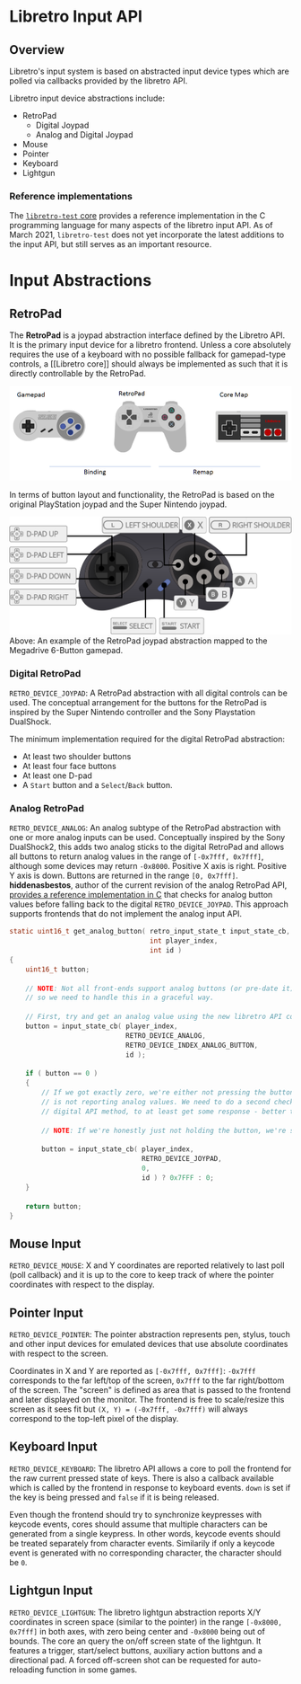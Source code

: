 # Libretro Input API

## Overview

Libretro's input system is based on abstracted input device types which are polled via callbacks provided by the libretro API.

Libretro input device abstractions include:

 * RetroPad
    - Digital Joypad
    - Analog and Digital Joypad
 * Mouse
 * Pointer
 * Keyboard
 * Lightgun

### Reference implementations
The [`libretro-test` core](https://github.com/libretro/libretro-samples/tree/master/tests/test) provides a reference implementation in the C programming language for many aspects of the libretro input API. As of March 2021, `libretro-test` does not yet incorporate the latest additions to the input API, but still serves as an important resource.

# Input Abstractions

## RetroPad
The **RetroPad** is a joypad abstraction interface defined by the Libretro API. It is the primary input device for a libretro frontend. Unless a core absolutely requires the use of a keyboard with no possible fallback for gamepad-type controls, a [[Libretro core]] should always be implemented as such that it is directly controllable by the RetroPad.

![RetroPad Conceptual Diagram](../image/guides/retropad-conceptual-diagram.png)

In terms of button layout and functionality, the RetroPad is based on the original PlayStation joypad and the Super Nintendo joypad.

![Mega Drive 6-Button Gamepad](../image/controller/md6.png)
Above: An example of the RetroPad joypad abstraction mapped to the Megadrive 6-Button gamepad.

### Digital RetroPad
`RETRO_DEVICE_JOYPAD`: A RetroPad abstraction with all digital controls can be used. The conceptual arrangement for the buttons for the RetroPad is inspired by the Super Nintendo controller and the Sony Playstation DualShock.

The minimum implementation required for the digital RetroPad abstraction:

* At least two shoulder buttons
* At least four face buttons
* At least one D-pad
* A `Start` button and a `Select`/`Back` button.

### Analog RetroPad
`RETRO_DEVICE_ANALOG`: An analog subtype of the RetroPad abstraction with one or more analog inputs can be used. Conceptually inspired by the Sony DualShock2, this adds two analog sticks to the digital RetroPad and allows all buttons to return analog values in the range of `[-0x7fff, 0x7fff]`, although some devices may return `-0x8000`. Positive X axis is right. Positive Y axis is down. Buttons are returned in the range `[0, 0x7fff]`.
**hiddenasbestos**, author of the current revision of the analog RetroPad API, [provides a reference implementation in C](https://github.com/libretro/libretro-common/pull/50#issue-153412324) that checks for analog button values before falling back to the digital `RETRO_DEVICE_JOYPAD`. This approach supports frontends that do not implement the analog input API.
```c
static uint16_t get_analog_button( retro_input_state_t input_state_cb,
                                   int player_index,
                                   int id )
{
    uint16_t button;

    // NOTE: Not all front-ends support analog buttons (or pre-date it) 
    // so we need to handle this in a graceful way.

    // First, try and get an analog value using the new libretro API constant
    button = input_state_cb( player_index,
                             RETRO_DEVICE_ANALOG,
                             RETRO_DEVICE_INDEX_ANALOG_BUTTON,
                             id );

    if ( button == 0 )
    {
        // If we got exactly zero, we're either not pressing the button, or the front-end
        // is not reporting analog values. We need to do a second check using the classic
        // digital API method, to at least get some response - better than nothing.

        // NOTE: If we're honestly just not holding the button, we're still going to get zero.

        button = input_state_cb( player_index,
                                 RETRO_DEVICE_JOYPAD,
                                 0,
                                 id ) ? 0x7FFF : 0;
    }

    return button;
}
```

## Mouse Input
`RETRO_DEVICE_MOUSE`: X and Y coordinates are reported relatively to last poll (poll callback) and it is up to the core to keep track of where the pointer coordinates with respect to the display.

## Pointer Input
`RETRO_DEVICE_POINTER`: The pointer abstraction represents pen, stylus, touch and other input devices for emulated devices that use absolute coordinates with respect to the screen.

Coordinates in X and Y are reported as `[-0x7fff, 0x7fff]`: `-0x7fff` corresponds to the far left/top of the screen, `0x7fff` to the far right/bottom of the screen. The "screen" is defined as area that is passed to the frontend and later displayed on the monitor. The frontend is free to scale/resize this screen as it sees fit but `(X, Y) = (-0x7fff, -0x7fff)` will always correspond to the top-left pixel of the display.

## Keyboard Input
`RETRO_DEVICE_KEYBOARD`: The libretro API allows a core to poll the frontend for the raw current pressed state of keys. There is also a callback available which is called by the frontend in response to keyboard events. `down` is set if the key is being pressed and `false` if it is being released.

Even though the frontend should try to synchronize keypresses with keycode events, cores should assume that multiple characters can be generated from a single keypress. In other words, keycode events should be treated separately from character events. Similarily if only a keycode event is generated with no corresponding character, the character should be `0`.

## Lightgun Input
`RETRO_DEVICE_LIGHTGUN`: The libretro lightgun abstraction reports X/Y coordinates in screen space (similar to the pointer) in the range `[-0x8000, 0x7fff]` in both axes, with zero being center and `-0x8000` being out of bounds. The core an query the on/off screen state of the lightgun. It features a trigger, start/select buttons, auxiliary action buttons and a directional pad. A forced off-screen shot can be requested for auto-reloading function in some games.
